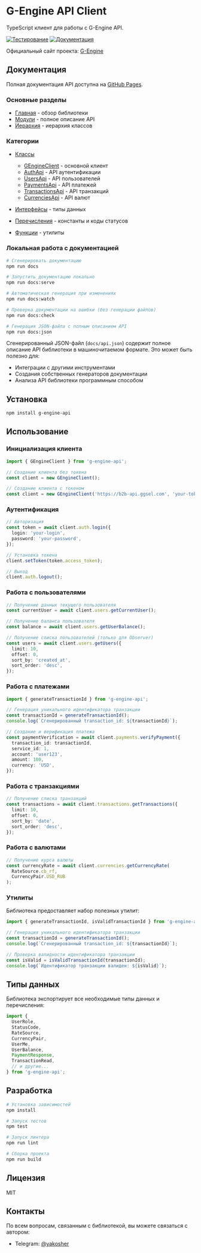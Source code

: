# G-Engine API Client

TypeScript клиент для работы с G-Engine API.

[![Тестирование](https://github.com/yakoshiq/g-engine-nodejs-lib/actions/workflows/tests.yml/badge.svg)](https://github.com/yakoshiq/g-engine-nodejs-lib/actions/workflows/tests.yml)
[![Документация](https://github.com/yakoshiq/g-engine-nodejs-lib/actions/workflows/docs.yml/badge.svg)](https://yakoshiq.github.io/g-engine-nodejs-lib/)

Официальный сайт проекта: [G-Engine](https://g-engine.net/)

## Документация

Полная документация API доступна на [GitHub Pages](https://yakoshiq.github.io/g-engine-nodejs-lib/).

### Основные разделы

- [Главная](https://yakoshiq.github.io/g-engine-nodejs-lib/index.html) - обзор библиотеки
- [Модули](https://yakoshiq.github.io/g-engine-nodejs-lib/modules.html) - полное описание API
- [Иерархия](https://yakoshiq.github.io/g-engine-nodejs-lib/hierarchy.html) - иерархия классов

### Категории

- [Классы](https://yakoshiq.github.io/g-engine-nodejs-lib/classes/GEngineClient.html)

  - [GEngineClient](https://yakoshiq.github.io/g-engine-nodejs-lib/classes/GEngineClient.html) - основной клиент
  - [AuthApi](https://yakoshiq.github.io/g-engine-nodejs-lib/classes/AuthApi.html) - API аутентификации
  - [UsersApi](https://yakoshiq.github.io/g-engine-nodejs-lib/classes/UsersApi.html) - API пользователей
  - [PaymentsApi](https://yakoshiq.github.io/g-engine-nodejs-lib/classes/PaymentsApi.html) - API платежей
  - [TransactionsApi](https://yakoshiq.github.io/g-engine-nodejs-lib/classes/TransactionsApi.html) - API транзакций
  - [CurrenciesApi](https://yakoshiq.github.io/g-engine-nodejs-lib/classes/CurrenciesApi.html) - API валют

- [Интерфейсы](https://yakoshiq.github.io/g-engine-nodejs-lib/interfaces/Token.html) - типы данных
- [Перечисления](https://yakoshiq.github.io/g-engine-nodejs-lib/enums/StatusCode.html) - константы и коды статусов
- [Функции](https://yakoshiq.github.io/g-engine-nodejs-lib/functions/generateTransactionId.html) - утилиты

### Локальная работа с документацией

```bash
# Сгенерировать документацию
npm run docs

# Запустить документацию локально
npm run docs:serve

# Автоматическая генерация при изменениях
npm run docs:watch

# Проверка документации на ошибки (без генерации файлов)
npm run docs:check

# Генерация JSON-файла с полным описанием API
npm run docs:json
```

Сгенерированный JSON-файл (`docs/api.json`) содержит полное описание API библиотеки в машиночитаемом формате. Это может быть полезно для:

- Интеграции с другими инструментами
- Создания собственных генераторов документации
- Анализа API библиотеки программным способом

## Установка

```bash
npm install g-engine-api
```

## Использование

### Инициализация клиента

```typescript
import { GEngineClient } from 'g-engine-api';

// Создание клиента без токена
const client = new GEngineClient();

// Создание клиента с токеном
const client = new GEngineClient('https://b2b-api.ggsel.com', 'your-token');
```

### Аутентификация

```typescript
// Авторизация
const token = await client.auth.login({
  login: 'your-login',
  password: 'your-password',
});

// Установка токена
client.setToken(token.access_token);

// Выход
client.auth.logout();
```

### Работа с пользователями

```typescript
// Получение данных текущего пользователя
const currentUser = await client.users.getCurrentUser();

// Получение баланса пользователя
const balance = await client.users.getUserBalance();

// Получение списка пользователей (только для Observer)
const users = await client.users.getUsers({
  limit: 10,
  offset: 0,
  sort_by: 'created_at',
  sort_order: 'desc',
});
```

### Работа с платежами

```typescript
import { generateTransactionId } from 'g-engine-api';

// Генерация уникального идентификатора транзакции
const transactionId = generateTransactionId();
console.log(`Сгенерированный transaction_id: ${transactionId}`);

// Создание и верификация платежа
const paymentVerification = await client.payments.verifyPayment({
  transaction_id: transactionId,
  service_id: 1,
  account: 'user123',
  amount: 100,
  currency: 'USD',
});
```

### Работа с транзакциями

```typescript
// Получение списка транзакций
const transactions = await client.transactions.getTransactions({
  limit: 10,
  offset: 0,
  sort_by: 'date',
  sort_order: 'desc',
});
```

### Работа с валютами

```typescript
// Получение курса валюты
const currencyRate = await client.currencies.getCurrencyRate(
  RateSource.cb_rf,
  CurrencyPair.USD_RUB
);
```

### Утилиты

Библиотека предоставляет набор полезных утилит:

```typescript
import { generateTransactionId, isValidTransactionId } from 'g-engine-api';

// Генерация уникального идентификатора транзакции
const transactionId = generateTransactionId();
console.log(`Сгенерированный transaction_id: ${transactionId}`);

// Проверка валидности идентификатора транзакции
const isValid = isValidTransactionId(transactionId);
console.log(`Идентификатор транзакции валиден: ${isValid}`);
```

## Типы данных

Библиотека экспортирует все необходимые типы данных и перечисления:

```typescript
import {
  UserRole,
  StatusCode,
  RateSource,
  CurrencyPair,
  UserMe,
  UserBalance,
  PaymentResponse,
  TransactionRead,
  // и другие...
} from 'g-engine-api';
```

## Разработка

```bash
# Установка зависимостей
npm install

# Запуск тестов
npm test

# Запуск линтера
npm run lint

# Сборка проекта
npm run build
```

## Лицензия

MIT

## Контакты

По всем вопросам, связанным с библиотекой, вы можете связаться с автором:

- Telegram: [@yakosher](https://t.me/yakosher)
